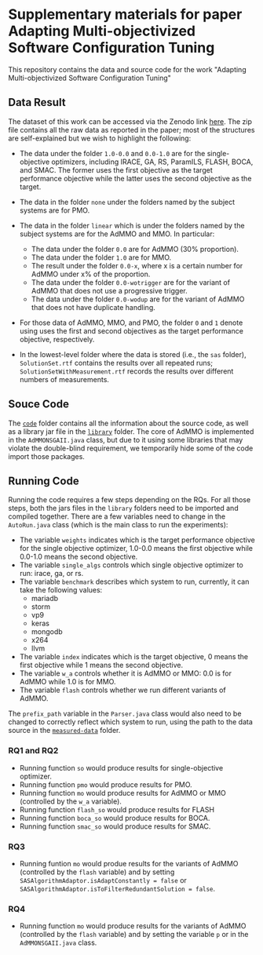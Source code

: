 # Supplementary materials for paper Adapting Multi-objectivized Software Configuration Tuning
This repository contains the data and source code for the work "Adapting Multi-objectivized Software Configuration Tuning"




## Data Result

The dataset of this work can be accessed via the Zenodo link [here](https://zenodo.org/record/8252954). The zip file contains all the raw data as reported in the paper; most of the structures are self-explained but we wish to highlight the following:

* The data under the folder `1.0-0.0` and `0.0-1.0` are for the single-objective optimizers, including IRACE, GA, RS, ParamILS, FLASH, BOCA, and SMAC. The former uses the first objective as the target performance objective while the latter uses the second objective as the target.

* The data in the folder `none` under the folders named by the subject systems are for PMO.

* The data in the folder `linear` which is under the folders named by the subject systems are for the AdMMO and MMO. In particular:

  * The data under the folder `0.0` are for AdMMO (30% proportion).
  * The data under the folder `1.0` are for MMO.
  * The result under the folder `0.0-x`, where x is a certain number for AdMMO under x% of the proportion.
  * The data under the folder `0.0-wotrigger` are for the variant of AdMMO that does not use a progressive trigger.
  * The data under the folder `0.0-wodup` are for the variant of AdMMO that does not have duplicate handling.

* For those data of AdMMO, MMO, and PMO, the folder `0` and `1` denote using uses the first and second objectives as the target performance objective, respectively.

* In the lowest-level folder where the data is stored (i.e., the `sas` folder), `SolutionSet.rtf` contains the results over all repeated runs; `SolutionSetWithMeasurement.rtf` records the results over different numbers of measurements.

## Souce Code

The [`code`](https://github.com/3c23/admmo/tree/main/code) folder contains all the information about the source code, as well as a library jar file in the [`library`](https://github.com/3c23/admmo/tree/main/library) folder. The core of AdMMO is implemented in the `AdMMONSGAII.java` class, but due to it using some libraries that may violate the double-blind requirement, we temporarily hide some of the code import those packages.

## Running Code

Running the code requires a few steps depending on the RQs. For all those steps, both the jars files in the `library` folders need to be imported and compiled together. There are a few variables need to change in the `AutoRun.java` class (which is the main class to run the experiments):

* The variable `weights` indicates which is the target performance objective for the single objective optimizer, 1.0-0.0 means the first objective while 0.0-1.0 means the second objective.
* The variable `single_algs` controls which single objective optimizer to run: irace, ga, or rs.
* The variable `benchmark` describes which system to run, currently, it can take the following values:
  * mariadb
  * storm
  * vp9
  * keras
  * mongodb
  * x264
  * llvm
* The variable `index` indicates which is the target objective, 0 means the first objective while 1 means the second objective.
* The variable `w_a` controls whether it is AdMMO or MMO: 0.0 is for AdMMO while 1.0 is for MMO.
* The variable `flash` controls whether we run different variants of AdMMO.

The `prefix_path` variable in the `Parser.java` class would also need to be changed to correctly reflect which system to run, using the path to the data source in the [`measured-data`](https://github.com/3c23/admmo/tree/main/measured-data) folder. 

### RQ1 and RQ2

* Running function `so` would produce results for single-objective optimizer.
* Running function `pmo` would produce results for PMO.
* Running function `mo` would produce results for AdMMO or MMO (controlled by the `w_a` variable).
* Running function `flash_so` would produce results for FLASH
* Running function `boca_so` would produce results for BOCA.
* Running function `smac_so` would produce results for SMAC.

### RQ3

* Running funtion `mo` would produe results for the variants of AdMMO (controlled by the `flash` variable) and by setting `SASAlgorithmAdaptor.isAdaptConstantly = false` or `SASAlgorithmAdaptor.isToFilterRedundantSolution = false`.

### RQ4

* Running function `mo` would produce results for the variants of AdMMO (controlled by the `flash` variable) and by setting the variable `p` or in the `AdMMONSGAII.java` class.
